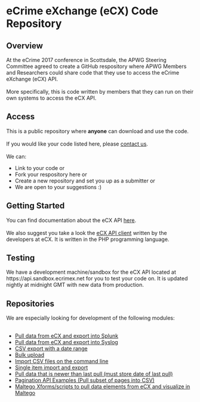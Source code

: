 # eCrime eXchange (eCX) Code Repository

<h2>Overview</h2>
At the eCrime 2017 conference in Scottsdale, the APWG Steering Committee agreed to create a GitHub respository where APWG Members and Researchers could share code that they use to access the eCrime eXchange (eCX) API.<br>
<br>
More specifically, this is code written by members that they can run on their own systems to access the eCX API.<br> 
<h2>Access</h2>
This is a public repository where <b>anyone</b> can download and use the code. <br>
<br>
If you would like your code listed here, please <a href="mailto:support@ecrimex.net">contact us</a>.<br>
<br>
We can:
<ul>
<li>Link to your code or</li> 
<li>Fork your respository here or</li>
<li>Create a new repository and set you up as a submitter or</li>
<li>We are open to your suggestions :)</li>
</ul>
<h2>Getting Started</h2>
You can find documentation about the eCX API <a href="https://www.ecrimex.net/api">here</a>.<br>
<br>
We also suggest you take a look the <a href="https://github.com/APWG/ecx-api-client">eCX API client</a> written by the developers at eCX. It is written in the PHP programming language.<br>
<h2>Testing</h2>
We have a development machine/sandbox for the eCX API located at https://api.sandbox.ecrimex.net for you to test your code on.  It is updated nightly at midnight GMT with new data from production. 
<br>

<h2>Repositories</h2>
We are especially looking for development of the following modules: <br>
<br>
<ul>
<li><a href="https://github.com/APWG/ecx-to-splunk">Pull data from eCX and export into Splunk</a></li>
<li><a href="https://github.com/APWG/ecx-to-syslog">Pull data from eCX and export into Syslog</a></li>
<li><a href="https://github.com/APWG/csv-export-with-date-range">CSV export with a date range</a></li>
<li><a href="https://github.com/APWG/bulk-upload-to-ecx">Bulk upload</a></li>
<li><a href="https://github.com/APWG/import-csv-from-command-line">Import CSV files on the command line</a></li>
<li><a href="https://github.com/APWG/single-item-import-and-export">Single item import and export</a></li>
<li><a href="https://github.com/APWG/pull-newer-data">Pull data that is newer than last pull (must store date of last pull)</a></li>
<li><a href="https://github.com/APWG/export-data-by-subset-of-pages">Pagination API Examples (Pull subset of pages into CSV)</a></li>
<li><a href="https://github.com/APWG/ecx-to-maltego">Maltego Xforms/scripts to pull data elements from eCX and visualize in Maltego</a></li>
</ul>
<br>
<br>


